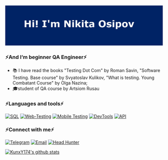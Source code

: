 ![Header](https://raw.githubusercontent.com/KunxY174/readmehub/main/header2.jpg)

### ⚡And I’m  beginner QA Engineer⚡
- 📚 I have read the books "Testing Dot Com" by Roman Savin, "Software Testing. Base course" by Svyatoslav Kulikov, "What is testing. Young Combatant Course" by Olga Nazina;
- 🎓student of QA course by Artsiom Rusau
### ⚡Languages and tools⚡
[![SQL](https://img.shields.io/badge/-SQL-%23002365?style=for-the-badge&logo=postgresql&logoColor=white)](https://github.com/KunxY174/SQL)
[![Web-Testing](https://img.shields.io/badge/-Web--Testing-%23002365?style=for-the-badge&logo=internetexplorer)](https://github.com/KunxY174/Web-testing)
[![Mobile Testing](https://img.shields.io/badge/-Mobile--Testing-%23002365?style=for-the-badge&logo=androidstudio)](https://github.com/KunxY174/Mobile-Testing)
[![DevTools](https://img.shields.io/badge/-DevTools-%23002365?style=for-the-badge&logo=googlechrome&logoColor=white)](https://github.com/KunxY174/DevTools)
[![API](https://img.shields.io/badge/-Postman-%23002365?style=for-the-badge&logo=postman )](https://github.com/KunxY174/API)
### ⚡Сonnect with me⚡
[![Telegram](https://img.shields.io/badge/-Telegram-%23002365?style=for-the-badge&logo=Telegram)](https://t.me/KunxY)
[![Email](https://img.shields.io/badge/-E--mail-%23002365?style=for-the-badge&logo=aboutdotme&logoColor=white)](mailto:nik.osipov2011@yandex.ru)
[![Head Hunter](https://img.shields.io/badge/-Head%20Hunter-%23002365?style=for-the-badge&logo=hackclub&logoColor=white)](https://volgograd.hh.ru/resume/32a3f5f8ff0b3811960039ed1f4f566b4a6e74)

[![KunxY174's github stats](https://github-readme-stats.vercel.app/api?username=KunxY174&show_icons=true&theme=discord_old_blurple)](https://github.com/KunxY174/github-readme-stats)



